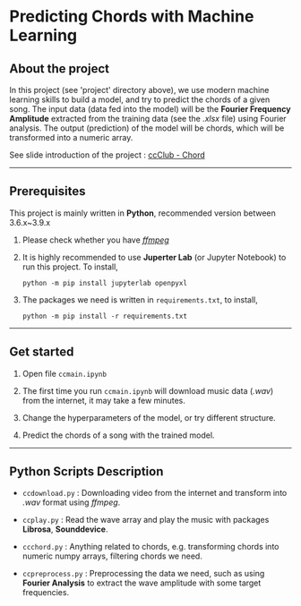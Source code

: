 # Predicting Chords with Machine Learning

## About the project
In this project (see 'project' directory above), we use modern machine learning skills to build a model, and try to predict the chords of a given song. The input data (data fed into the model) will be the **Fourier Frequency Amplitude** extracted from the training data (see the *.xlsx* file) using Fourier analysis. The output (prediction) of the model will be chords, which will be transformed into a numeric array.

See slide introduction of the project : [ccClub - Chord](https://docs.google.com/presentation/d/1WBkZJQ0kPvZTtnDEnendAcTQ_kkzUiDXsWbk2ehmlug/edit?usp=sharing)

---

## Prerequisites
This project is mainly written in **Python**, recommended version between 3.6.x~3.9.x

1. Please check whether you have [*ffmpeg*](http://www.ffmpeg.org/download.html)

2. It is highly recommended to use **Juperter Lab** (or Jupyter Notebook) to run this project. To install, 
    ```
    python -m pip install jupyterlab openpyxl
    ```

3. The packages we need is written in `requirements.txt`, to install,
    ```
    python -m pip install -r requirements.txt
    ```

---

## Get started
1. Open file `ccmain.ipynb`

2. The first time you run `ccmain.ipynb` will download music data (*.wav*) from the internet, it may take a few minutes.

3. Change the hyperparameters of the model, or try different structure.

4. Predict the chords of a song with the trained model.

---

## Python Scripts Description

* `ccdownload.py` : Downloading video from the internet and transform into *.wav* format using *ffmpeg*.

* `ccplay.py` : Read the wave array and play the music with packages **Librosa**, **Sounddevice**.

* `ccchord.py` : Anything related to chords, e.g. transforming chords into numeric numpy arrays, filtering chords we need.

* `ccpreprocess.py` : Preprocessing the data we need, such as using **Fourier Analysis** to extract the wave amplitude with some target frequencies.

